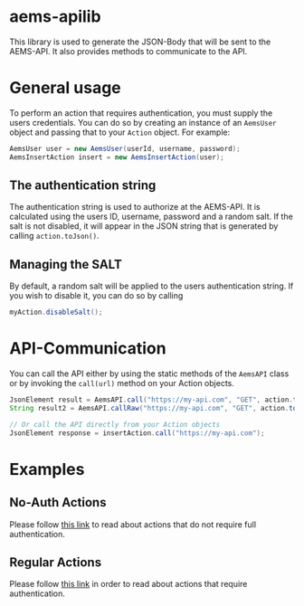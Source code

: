# aems-apilib
This library is used to generate the JSON-Body that will be sent to the AEMS-API. It also provides methods to communicate to the API.

# General usage
To perform an action that requires authentication, you must supply the users credentials. You can do so by creating an instance
of an `AemsUser` object and passing that to your `Action` object. For example:
```java
AemsUser user = new AemsUser(userId, username, password);
AemsInsertAction insert = new AemsInsertAction(user);
```
## The authentication string
The authentication string is used to authorize at the AEMS-API. It is calculated using the users ID, username, password and a random salt. If the salt is not disabled, it will appear in the JSON string that is generated by calling `action.toJson()`.
## Managing the SALT
By default, a random salt will be applied to the users authentication string. If you wish to disable it, you can do so by calling
```java
myAction.disableSalt();
```
# API-Communication
You can call the API either by using the static methods of the `AemsAPI` class or by invoking the `call(url)` method on your Action objects.
```java
JsonElement result = AemsAPI.call("https://my-api.com", "GET", action.toJson());	// Tries to json parse the response right away
String result2 = AemsAPI.callRaw("https://my-api.com", "GET", action.toJson());		// Returns the response as string

// Or call the API directly from your Action objects
JsonElement response = insertAction.call("https://my-api.com");
```

# Examples
## No-Auth Actions
Please follow [this link](https://github.com/GitGraf/aems-apilib/wiki/No-Authentication-Actions) to read about actions that do not require full authentication.
## Regular Actions
Please follow [this link](https://github.com/GitGraf/aems-apilib/wiki/Aems-Actions) in order to read about actions that require authentication.
